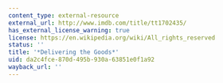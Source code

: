 ```yaml
---
content_type: external-resource
external_url: http://www.imdb.com/title/tt1702435/
has_external_license_warning: true
license: https://en.wikipedia.org/wiki/All_rights_reserved
status: ''
title: '*Delivering the Goods*'
uid: da2c4fce-870d-495b-930a-63851e0f1a92
wayback_url: ''
---
```

